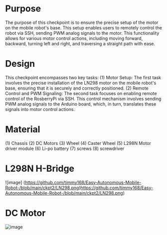 # Purpose
The purpose of this checkpoint is to ensure the precise setup of the motor on the mobile robot's base. This setup enables users to remotely control the robot via SSH, sending PWM analog signals to the motor. This functionality allows for various motor control actions, including moving forward, backward, turning left and right, and traversing a straight path with ease.

# Design
This checkpoint encompasses two key tasks: 
(1) Motor Setup: The first task involves the precise installation of the LN298 motor on the mobile robot's base, ensuring that it is securely and correctly positioned. 
(2) Remote Control and PWM Signaling: The second task focuses on enabling remote control of the RosberryPi via SSH. This control mechanism involves sending PWM analog signals to the Arduino board, which, in turn, translates these signals into motor control actions.

# Material
(1) Chassis
(2) DC Motors
(3) Wheel
(4) Caster Wheel
(5) L298N Motor driver module
(6) Li-po battery
(7) screws
(8) screwdriver

# L298N H-Bridge
![image]
(https://github.com/timmy168/Easy-Autonomous-Mobile-Robot-/blob/main/ckpt2/LN298.png)https://github.com/timmy168/Easy-Autonomous-Mobile-Robot-/blob/main/ckpt2/LN298.png)

# DC Motor
![image](https://github.com/timmy168/Easy-Autonomous-Mobile-Robot-/blob/main/ckpt2/DC_motor.png)
